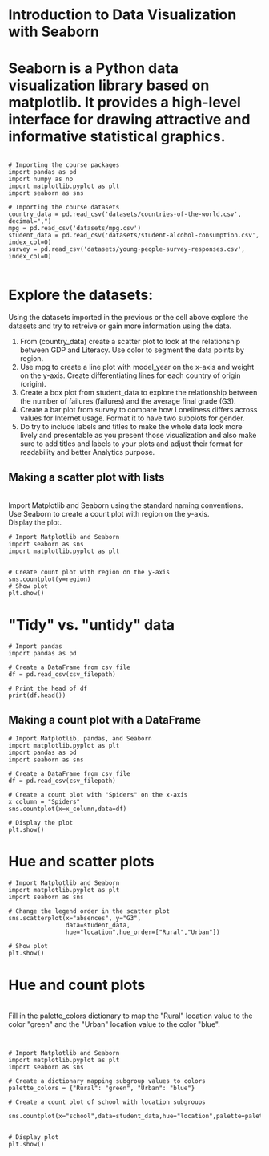 <h1>Introduction to Data Visualization with Seaborn</h1>

<h1>Seaborn is a Python data visualization library based on matplotlib. It provides a high-level interface for drawing attractive and informative statistical graphics.</h1>

```

# Importing the course packages
import pandas as pd
import numpy as np
import matplotlib.pyplot as plt
import seaborn as sns

# Importing the course datasets
country_data = pd.read_csv('datasets/countries-of-the-world.csv', decimal=",")
mpg = pd.read_csv('datasets/mpg.csv')
student_data = pd.read_csv('datasets/student-alcohol-consumption.csv', index_col=0)
survey = pd.read_csv('datasets/young-people-survey-responses.csv', index_col=0)


```

# Explore the datasets:

Using the datasets imported in the previous or the cell above explore the datasets and try to retreive or gain more information using the data. 

1. From (country_data) create a scatter plot to look at the relationship between GDP and Literacy. Use color to segment the data points by region.
2. Use mpg to create a line plot with model_year on the x-axis and weight on the y-axis. Create differentiating lines for each country of origin (origin).
3. Create a box plot from student_data to explore the relationship between the number of failures (failures) and the average final grade (G3).
4. Create a bar plot from survey to compare how Loneliness differs across values for Internet usage. Format it to have two subplots for gender.
5. Do try to include labels and titles to make the whole data look more lively and presentable as you present those visualization and also make sure to add titles and labels to your plots and adjust their format for readability and better Analytics purpose.


## Making a scatter plot with lists
 
<br>Import Matplotlib and Seaborn using the standard naming conventions.
<br>Use Seaborn to create a count plot with region on the y-axis.
<br>Display the plot.

```
# Import Matplotlib and Seaborn
import seaborn as sns
import matplotlib.pyplot as plt


# Create count plot with region on the y-axis
sns.countplot(y=region)
# Show plot
plt.show()

```

# "Tidy" vs. "untidy" data

```
# Import pandas
import pandas as pd

# Create a DataFrame from csv file
df = pd.read_csv(csv_filepath)

# Print the head of df
print(df.head())

```

<h2> Making a count plot with a DataFrame </h2>

```
# Import Matplotlib, pandas, and Seaborn
import matplotlib.pyplot as plt 
import pandas as pd 
import seaborn as sns 

# Create a DataFrame from csv file
df = pd.read_csv(csv_filepath)

# Create a count plot with "Spiders" on the x-axis
x_column = "Spiders"
sns.countplot(x=x_column,data=df)

# Display the plot
plt.show()

```


# Hue and scatter plots

```
# Import Matplotlib and Seaborn
import matplotlib.pyplot as plt
import seaborn as sns

# Change the legend order in the scatter plot
sns.scatterplot(x="absences", y="G3", 
                data=student_data, 
                hue="location",hue_order=["Rural","Urban"])

# Show plot
plt.show()
```

# Hue and count plots

<br> Fill in the palette_colors dictionary to map the "Rural" location value to the color "green" and the "Urban" location value to the color "blue". <br> 

```


# Import Matplotlib and Seaborn
import matplotlib.pyplot as plt
import seaborn as sns

# Create a dictionary mapping subgroup values to colors
palette_colors = {"Rural": "green", "Urban": "blue"}

# Create a count plot of school with location subgroups

sns.countplot(x="school",data=student_data,hue="location",palette=palette_colors)


# Display plot
plt.show()


```
